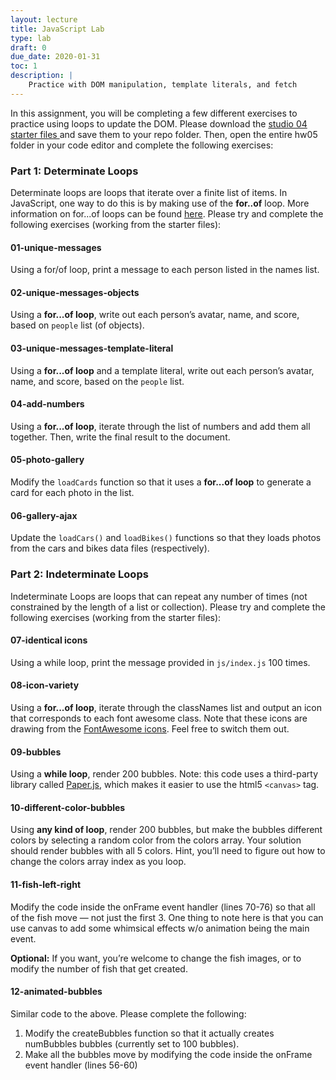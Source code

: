 ```yaml
---
layout: lecture
title: JavaScript Lab
type: lab
draft: 0
due_date: 2020-01-31
toc: 1
description: |
    Practice with DOM manipulation, template literals, and fetch
---
```


In this assignment, you will be completing a few different exercises to practice using loops to update the DOM. Please download the <a class="lab" href="/winter2020/course-files/assignments/studio04.zip">studio 04 starter files <i class="fas fa-link"></i></a> and save them to your repo folder. Then, open the entire hw05 folder in your code editor and complete the following exercises:

### Part 1: Determinate Loops
Determinate loops are loops that iterate over a finite list of items. In JavaScript, one way to do this is by making use of the **for..of** loop. More information on for...of loops can be found [here](https://developer.mozilla.org/en-US/docs/Web/JavaScript/Reference/Statements/for...of). Please try and complete the following exercises (working from the starter files):

#### 01-unique-messages 
Using a for/of loop, print a message to each person listed in the names list.

#### 02-unique-messages-objects
Using a **for...of loop**, write out each person’s avatar, name, and score, based on `people` list (of objects).

#### 03-unique-messages-template-literal
Using a **for...of loop** and a template literal, write out each person’s avatar, name, and score, based on the `people` list.

#### 04-add-numbers
Using a **for...of loop**, iterate through the list of numbers and add them all together. Then, write the final result to the document.

#### 05-photo-gallery
Modify the `loadCards` function so that it uses a **for...of loop** to generate a card for each photo in the list.

#### 06-gallery-ajax
Update the `loadCars()` and `loadBikes()` functions so that they loads photos from the cars and bikes data files (respectively).


### Part 2: Indeterminate Loops
Indeterminate Loops are loops that can repeat any number of times (not constrained by the length of a list or collection). Please try and complete the following exercises (working from the starter files):

#### 07-identical icons
Using a while loop, print the message provided in `js/index.js` 100 times.

#### 08-icon-variety
Using a **for...of loop**, iterate through the classNames list and output an icon that corresponds to each font awesome class. Note that these icons are drawing from the <a href="https://fontawesome.com/icons?d=gallery&m=free" target="_blank">FontAwesome icons</a>. Feel free to switch them out.

#### 09-bubbles
Using a **while loop**, render 200 bubbles. Note: this code uses a third-party library called <a href="http://paperjs.org/" target="_blank">Paper.js</a>, which makes it easier to use the html5 `<canvas>` tag.

#### 10-different-color-bubbles
Using **any kind of loop**, render 200 bubbles, but make the bubbles different colors by selecting a random color from the colors array. Your solution should render bubbles with all 5 colors. Hint, you’ll need to figure out how to change the colors array index as you loop.

#### 11-fish-left-right
Modify the code inside the onFrame event handler (lines 70-76) so that all of the fish move — not just the first 3. One thing to note here is that you can use canvas to add some whimsical effects w/o animation being the main event. 

**Optional:** If you want, you’re welcome to change the fish images, or to modify the number of fish that get created.

#### 12-animated-bubbles
Similar code to the above. Please complete the following:
1. Modify the  createBubbles function so that it actually creates numBubbles bubbles (currently set to 100 bubbles).
2. Make all the bubbles move by modifying the code inside the onFrame event handler (lines 56-60) 
